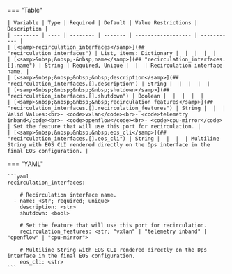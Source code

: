 <!--
  ~ Copyright (c) 2024 Arista Networks, Inc.
  ~ Use of this source code is governed by the Apache License 2.0
  ~ that can be found in the LICENSE file.
  -->
=== "Table"

    | Variable | Type | Required | Default | Value Restrictions | Description |
    | -------- | ---- | -------- | ------- | ------------------ | ----------- |
    | [<samp>recirculation_interfaces</samp>](## "recirculation_interfaces") | List, items: Dictionary |  |  |  |  |
    | [<samp>&nbsp;&nbsp;-&nbsp;name</samp>](## "recirculation_interfaces.[].name") | String | Required, Unique |  |  | Recirculation interface name. |
    | [<samp>&nbsp;&nbsp;&nbsp;&nbsp;description</samp>](## "recirculation_interfaces.[].description") | String |  |  |  |  |
    | [<samp>&nbsp;&nbsp;&nbsp;&nbsp;shutdown</samp>](## "recirculation_interfaces.[].shutdown") | Boolean |  |  |  |  |
    | [<samp>&nbsp;&nbsp;&nbsp;&nbsp;recirculation_features</samp>](## "recirculation_interfaces.[].recirculation_features") | String |  |  | Valid Values:<br>- <code>vxlan</code><br>- <code>telemetry inband</code><br>- <code>openflow</code><br>- <code>cpu-mirror</code> | Set the feature that will use this port for recirculation. |
    | [<samp>&nbsp;&nbsp;&nbsp;&nbsp;eos_cli</samp>](## "recirculation_interfaces.[].eos_cli") | String |  |  |  | Multiline String with EOS CLI rendered directly on the Dps interface in the final EOS configuration. |

=== "YAML"

    ```yaml
    recirculation_interfaces:

        # Recirculation interface name.
      - name: <str; required; unique>
        description: <str>
        shutdown: <bool>

        # Set the feature that will use this port for recirculation.
        recirculation_features: <str; "vxlan" | "telemetry inband" | "openflow" | "cpu-mirror">

        # Multiline String with EOS CLI rendered directly on the Dps interface in the final EOS configuration.
        eos_cli: <str>
    ```

